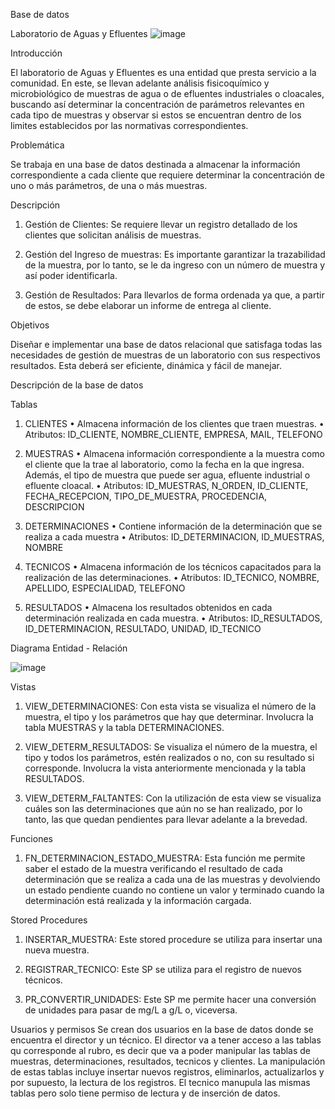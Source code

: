 Base de datos

 Laboratorio de Aguas y Efluentes
 ![image](https://github.com/user-attachments/assets/2c8e7a2f-ac3d-4fae-a3cc-0666b7dc1ba7)


Introducción

El laboratorio de Aguas y Efluentes es una entidad que presta servicio a la comunidad. En este, se llevan adelante análisis fisicoquímico y microbiológico de muestras de agua o de efluentes industriales o cloacales, buscando así determinar la concentración de parámetros relevantes en cada tipo de muestras y observar si estos se encuentran dentro de los limites establecidos por las normativas correspondientes.

Problemática

Se trabaja en una base de datos destinada a almacenar la información correspondiente a cada cliente que requiere determinar la concentración de uno o más parámetros, de una o más muestras. 

Descripción 

1.	Gestión de Clientes: Se requiere llevar un registro detallado de los clientes que solicitan análisis de muestras. 

2.	Gestión del Ingreso de muestras: Es importante garantizar la trazabilidad de la muestra, por lo tanto, se le da ingreso con un número de muestra y así poder identificarla.

3.	Gestión de Resultados: Para llevarlos de forma ordenada ya que, a partir de estos, se debe elaborar un informe de entrega al cliente.

Objetivos

Diseñar e implementar una base de datos relacional que satisfaga todas las necesidades de gestión de muestras de un laboratorio con sus respectivos resultados. Esta deberá ser eficiente, dinámica y fácil de manejar.

Descripción de la base de datos

Tablas

1.	CLIENTES
•	Almacena información de los clientes que traen muestras.
•	Atributos: ID_CLIENTE, NOMBRE_CLIENTE, EMPRESA, MAIL, TELEFONO 

2.	MUESTRAS
•	Almacena información correspondiente a la muestra como el cliente que la trae al laboratorio, como la fecha en la que ingresa. Además, el tipo de muestra que puede ser agua, efluente industrial o efluente cloacal.
•	Atributos: ID_MUESTRAS, N_ORDEN, ID_CLIENTE, FECHA_RECEPCION, TIPO_DE_MUESTRA, PROCEDENCIA, DESCRIPCION

3.	DETERMINACIONES
•	Contiene información de la determinación que se realiza a cada muestra
•	Atributos: ID_DETERMINACION, ID_MUESTRAS, NOMBRE

4.	TECNICOS
•	Almacena información de los técnicos capacitados para la realización de las determinaciones.
•	Atributos: ID_TECNICO, NOMBRE, APELLIDO, ESPECIALIDAD, TELEFONO

5.	RESULTADOS
•	Almacena los resultados obtenidos en cada determinación realizada en cada muestra.
•	Atributos: ID_RESULTADOS, ID_DETERMINACION, RESULTADO, UNIDAD, ID_TECNICO



Diagrama Entidad - Relación


![image](https://github.com/user-attachments/assets/e8cc0a10-86ba-42c3-adbc-a692b4dc5639)


Vistas

1.	VIEW_DETERMINACIONES: Con esta vista se visualiza el número de la muestra, el tipo y los parámetros que hay que determinar. Involucra la tabla MUESTRAS y la tabla DETERMINACIONES.
   
2.	VIEW_DETERM_RESULTADOS: Se visualiza el número de la muestra, el tipo y todos los parámetros, estén realizados o no, con su resultado si corresponde.  Involucra la vista anteriormente mencionada y la tabla RESULTADOS.
 
3.	VIEW_DETERM_FALTANTES: Con la utilización de esta view se visualiza cuáles son las determinaciones que aún no se han realizado, por lo tanto, las que quedan pendientes para llevar adelante a la brevedad.

Funciones

1.	FN_DETERMINACION_ESTADO_MUESTRA: Esta función me permite saber el estado de la muestra verificando el resultado de cada determinación que se realiza a cada una de las muestras y devolviendo un estado pendiente cuando no contiene un valor y terminado cuando la determinación está realizada y la información cargada.
   
Stored Procedures

1.	INSERTAR_MUESTRA: Este stored procedure se utiliza para insertar una nueva muestra.
   
2.	REGISTRAR_TECNICO: Este SP se utiliza para el registro de nuevos técnicos.
   
3.	PR_CONVERTIR_UNIDADES: Este SP me permite hacer una conversión de unidades para pasar de mg/L a g/L o, viceversa.

Usuarios y permisos
Se crean dos usuarios en la base de datos donde se encuentra el director y un técnico. 
El director va a tener acceso a las tablas qu corresponde al rubro, es decir que va a poder manipular las tablas de muestras, determinaciones, resultados, tecnicos y clientes. 
La manipulación de estas tablas incluye insertar nuevos registros, eliminarlos, actualizarlos y por supuesto, la lectura de los registros.
El tecnico manupula las mismas tablas pero solo tiene permiso de lectura y de inserción de datos.


